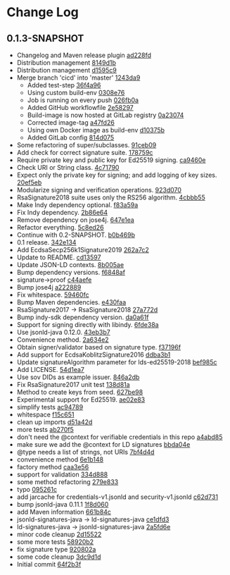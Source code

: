 # Change Log

## 0.1.3-SNAPSHOT
* Changelog and Maven release plugin [ad228fd](ad228fdd83ab55c0cd11f3b8e86896276cc2415d)
* Distribution management [8149d1b](8149d1bc5be94116e609e69c82122f78115d9ef2)
* Distribution management [d1595c9](d1595c99fe41f6cdecc799419d5f9d3927447584)
* Merge branch &#39;cicd&#39; into &#39;master&#39; [1243da9](1243da9fd2c8acfa67fca185bb6f5db8fb597f8a)
    * Added test-step [36f4a96](36f4a96fb6e8772e81a12734aceb7b6884a17d07)
    * Using custom build-env [0308e76](0308e760cf44312f02522e8456221de6c69f13cc)
    * Job is running on every push [026fb0a](026fb0a6c81bf6f1aae4e22b53b32ecb80648448)
    * Added GitHub workflowfile [2e58297](2e58297ae0ec1e1340a2e3b4fba781a9736c3d76)
    * Build-image is now hosted at GitLab registry [0a23074](0a230741951d8c826dc54994f3512c40574fe175)
    * Corrected image-tag [a47fd26](a47fd261dbe7dea6a43845a1bfe062b546951013)
    * Using own Docker image as build-env [d10375b](d10375bc86832a88866ddd27a7f61b96937c7659)
    * Added GitLab config [814d075](814d0750bdef513a5f065b440465b262f06e36e9)
* Some refactoring of super/subclasses. [91ceb09](91ceb09c0044c27268612106e802f975b94fb882)
* Add check for correct signature suite. [178759c](178759ce111804635092d7aa549752c0212548b1)
* Require private key and public key for Ed25519 signing. [ca9460e](ca9460e336f2b70c28fe583c8818dd0699dfb1d8)
* Check URI or String class. [4c71790](4c71790a34d1cecbdf59de2b1a22309ea7e7f45c)
* Expect only the private key for signing; and add logging of key sizes. [20ef5eb](20ef5eb4abc237b9bee3981bc5f16e8f62b0e73f)
* Modularize signing and verification operations. [923d070](923d070834a0d2fef6e442ab9726063584e16adf)
* RsaSignature2018 suite uses only the RS256 algorithm. [4cbbb55](4cbbb55d7618b5d9ea69a2469ee0d82428514f77)
* Make Indy dependency optional. [f83a59a](f83a59ac937b3905d9d22916d66916802f1a2f28)
* Fix Indy dependency. [2b86e64](2b86e645c776b4e6a2473b3f2fef0099bc0255aa)
* Remove dependency on jose4j. [647e1ea](647e1ea947d06237cb6fbfcb2d759d08ad41d930)
* Refactor everything. [5c8ed26](5c8ed2656c20e0942e794b0fe15fb233f91f720b)
* Continue with 0.2-SNAPSHOT. [b0b469b](b0b469b91857b8cc4223fe5655a29e18d6c0520a)
* 0.1 release. [342e134](342e134a0584c0ada6ce29ce126a5e573b74b4f6)
* Add EcdsaSecp256k1Signature2019 [262a7c2](262a7c26a48a9da95bceba85d6313e72eab892b0)
* Update to README. [cd13597](cd135971643a811929d1d330b783f9d7b593f4c3)
* Update JSON-LD contexts. [8b005ae](8b005ae6ee6474fb31f219ea4f4128c1f2c1767d)
* Bump dependency versions. [f6848af](f6848af7ce01d811c34ced4ec7da3aba088faa9c)
* signature-&gt;proof [c44aefe](c44aefef72826bb4c12d02c37980fe570366904b)
* Bump jose4j [a222889](a2228899973241edae7766e69836cdcec7fcdb32)
* Fix whitespace. [59460fc](59460fcee3836a7e65ae18ca60e3964d6234cb7a)
* Bump Maven dependencies. [e430faa](e430faaaace5e3e1c7da8d89ddb51ac4248b0d75)
* RsaSignature2017 -&gt; RsaSignature2018 [27a772d](27a772d9a414e584b67237ee53e47434533a4b4c)
* Bump indy-sdk dependency version. [da0a61f](da0a61f3ad32281ff6f65cab419da5dfb7606399)
* Support for signing directly with libindy. [6fde38a](6fde38af8697a73ba3df87922cd4421d647ba0f1)
* Use jsonld-java 0.12.0. [43eb3b7](43eb3b716ecc73008c8ef0603cc2104d7627aa0e)
* Convenience method. [2a634e2](2a634e2b60c134a75c74270c846b0fa7e88dfc49)
* Obtain signer/validator based on signature type. [f37196f](f37196fe412532a73b430bc18fdfd067ff696b42)
* Add support for EcdsaKoblitzSignature2016 [ddba3b1](ddba3b1a51f4c524fef60aa28f5bd4651e6fb352)
* Update signatureAlgorithm parameter for lds-ed25519-2018 [bef985c](bef985cea671f59c2fe93d656951569b7fa3a609)
* Add LICENSE. [54d1ea7](54d1ea71982b004bd62d0b4a0f95888e780ffe4a)
* Use sov DIDs as example issuer. [846a2db](846a2dbda4e970dbe8efa6bad0d46f1bab06f2c2)
* Fix RsaSignature2017 unit test [138d81a](138d81a1462c03ca1302172823d5e1209f2c8e3d)
* Method to create keys from seed. [627be98](627be9889c4e82fd7e540b4a7f71b7807e9c9f02)
* Experimental support for Ed25519. [ae02e83](ae02e839a3431eae0c44f1210e6160e486c43b3c)
* simplify tests [ac94789](ac94789a76e1e806989072c4373a7a48357d838e)
* whitespace [f15c651](f15c65184d95f9d2c343f3fd285d32e53046cff5)
* clean up imports [d51a42d](d51a42d5672012163183e1e65571d45b65bf2e86)
* more tests [ab270f5](ab270f55c113d3887bcef30142721642a78d006f)
* don&#39;t need the @context for verifiable credentials in this repo [a4abd85](a4abd856fab8757124b453a869b8832e54f9a539)
* make sure we add the @context for LD signatures [bbda04e](bbda04ecdb0a6fb58da75690f52dd8c47cb2cdc2)
* @type needs a list of strings, not URIs [7bf4d4d](7bf4d4d5360d1a78cf54be0b58252d2a19401dc2)
* convenience method [6e1b148](6e1b1486eb68d8a47174accf059cbfe490135024)
* factory method [caa3e56](caa3e560e0fce84ee518ade6f18cc6cae4b715a0)
* support for validation [334d888](334d888b2f156a3848702d54484877925c956d37)
* some method refactoring [279e833](279e8338cbbe8fa1cf1450477832549225e9b92a)
* typo [095261c](095261c6866b373b9e0534bcb261c5059110bdc2)
* add jarcache for credentials-v1.jsonld and security-v1.jsonld [c62d731](c62d731d870fdffba7292b69dd6a88901d89e3f7)
* bump jsonld-java 0.11.1 [1f8d060](1f8d060bb660af87605a6a2555d2b33afe9fe92a)
* add Maven information [661b84c](661b84ce9312e7ebf8e1c630db3efc0e9cb9e4ae)
* jsonld-signatures-java -&gt; ld-signatures-java [ce1dfd3](ce1dfd341bf57aa1a0c9fb9fc0b4e5feabc951e7)
* ld-signatures-java -&gt; jsonld-signatures-java [2a5fd6e](2a5fd6e0f3b14ff398aa0eb475581bfc4f88de82)
* minor code cleanup [2d15522](2d1552240c84c953c9a2109113f28c1103a67ae8)
* some more tests [58920b2](58920b2f1211a4d5cf3c1d5fb09a02c07f53ee0e)
* fix signature type [920802a](920802a561e44f780dac14c17aee48bc9fb0c356)
* some code cleanup [3dc9d1d](3dc9d1d009771aed3f26b884c3d4278c15ebfbd9)
* Initial commit [64f2b3f](64f2b3f38c89fc804e8ae8ed75ad01cfea0280bc)

